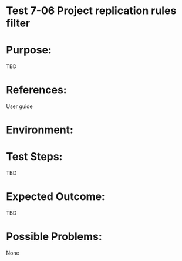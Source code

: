 Test 7-06 Project replication rules filter
=======

# Purpose:

TBD

# References:
User guide

# Environment:

# Test Steps:

TBD

# Expected Outcome:

TBD

# Possible Problems:
None
